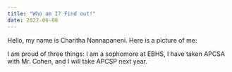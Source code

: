 ```yaml
---
title: "Who am I? Find out!"
date: 2022-06-08
---
```

Hello, my name is Charitha Nannapaneni. Here is a picture of me:

I am proud of three things: I am a sophomore at EBHS, I have taken APCSA with Mr. Cohen, and I will take APCSP next year.
